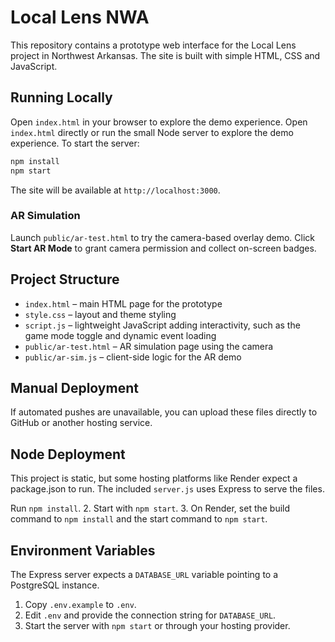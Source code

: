 # Local Lens NWA

This repository contains a prototype web interface for the Local Lens project in Northwest Arkansas. The site is built with simple HTML, CSS and JavaScript.

## Running Locally
Open `index.html` in your browser to explore the demo experience.
Open `index.html` directly or run the small Node server to explore the demo experience.
To start the server:

```bash
npm install
npm start
```
The site will be available at `http://localhost:3000`.

### AR Simulation
Launch `public/ar-test.html` to try the camera-based overlay demo. Click **Start AR Mode** to grant camera permission and collect on-screen badges.

## Project Structure
- `index.html` – main HTML page for the prototype
- `style.css` – layout and theme styling
- `script.js` – lightweight JavaScript adding interactivity, such as the game mode toggle and dynamic event loading
- `public/ar-test.html` – AR simulation page using the camera
- `public/ar-sim.js` – client-side logic for the AR demo

## Manual Deployment
If automated pushes are unavailable, you can upload these files directly to GitHub or another hosting service.


## Node Deployment
This project is static, but some hosting platforms like Render expect a package.json to run. The included `server.js` uses Express to serve the files.

Run `npm install`.
2. Start with `npm start`.
3. On Render, set the build command to `npm install` and the start command to `npm start`.

## Environment Variables

The Express server expects a `DATABASE_URL` variable pointing to a PostgreSQL instance.

1. Copy `.env.example` to `.env`.
2. Edit `.env` and provide the connection string for `DATABASE_URL`.
3. Start the server with `npm start` or through your hosting provider.
